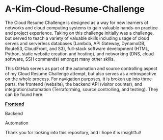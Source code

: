 # A-Kim-Cloud-Resume-Challenge
The Cloud Resume Challenge is designed as a way for new learners of networks and cloud computing systems to gain valuable hands-on practice and project experience. Taking on this challenge initially was a challenge, but served to teach a variety of valuable skills including usage of cloud serves and serverless databases (Lambda, API Gateway, DynamoDB, Route53, CloudFront, and S3), full-stack software development (HTML, Python, static website creation and hosting), and networking (DNS, cloud software, SSH commands) amongst many other skills. 

This GitHub serves as part of the automation and source controlling aspect of my Cloud Resume Challenge attempt, but also serves as a retrospective on the whole process. For navigation purposes, it is broken up into three parts, the frontend (website), the backend API (visitor counter), and integration/automation (Terraforming, source controlling, and testing). They can be found here:

**[Frontend](https://github.com/Uyu2/Frontend)**

Backend

Automation

Thank you for looking into this repository, and I hope it is insightful!
